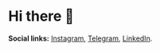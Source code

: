 # Hi there 👋

**Social links:** [Instagram](https://www.instagram.com/sashakryzh/), [Telegram](https://t.me/SashaKryzh), [LinkedIn](https://www.linkedin.com/in/sashakryzh/).

